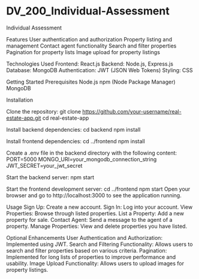 # DV_200_Individual-Assessment
Individual Assessment

Features
User authentication and authorization
Property listing and management
Contact agent functionality
Search and filter properties
Pagination for property lists
Image upload for property listings

Technologies Used
Frontend: React.js
Backend: Node.js, Express.js
Database: MongoDB
Authentication: JWT (JSON Web Tokens)
Styling: CSS

Getting Started
Prerequisites
Node.js
npm (Node Package Manager)
MongoDB

Installation

Clone the repository:
git clone https://github.com/your-username/real-estate-app.git
cd real-estate-app

Install backend dependencies:
cd backend
npm install

Install frontend dependencies:
cd ../frontend
npm install

Create a .env file in the backend directory with the following content:
PORT=5000
MONGO_URI=your_mongodb_connection_string
JWT_SECRET=your_jwt_secret

Start the backend server:
npm start


Start the frontend development server:
cd ../frontend
npm start
Open your browser and go to http://localhost:3000 to see the application running.

Usage
Sign Up: Create a new account.
Sign In: Log into your account.
View Properties: Browse through listed properties.
List a Property: Add a new property for sale.
Contact Agent: Send a message to the agent of a property.
Manage Properties: View and delete properties you have listed.

Optional Enhancements
User Authentication and Authorization: Implemented using JWT.
Search and Filtering Functionality: Allows users to search and filter properties based on various criteria.
Pagination: Implemented for long lists of properties to improve performance and usability.
Image Upload Functionality: Allows users to upload images for property listings.
